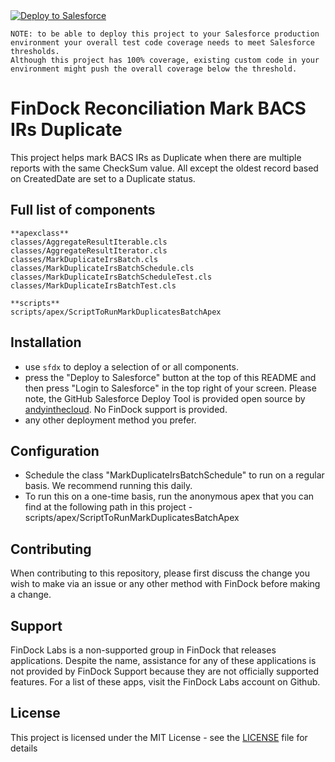 <a href="https://githubsfdeploy.herokuapp.com?owner=FinDockLabs&repo=findock-reconciliation-markDuplicateIRsBACS&ref=main">
  <img alt="Deploy to Salesforce"
       src="https://raw.githubusercontent.com/afawcett/githubsfdeploy/master/deploy.png">
</a>

```text
NOTE: to be able to deploy this project to your Salesforce production environment your overall test code coverage needs to meet Salesforce thresholds.
Although this project has 100% coverage, existing custom code in your environment might push the overall coverage below the threshold. 
```

# FinDock Reconciliation Mark BACS IRs Duplicate

This project helps mark BACS IRs as Duplicate when there are multiple reports with the same CheckSum value. All except the oldest record based on CreatedDate are set to a Duplicate status.


## Full list of components

```text
**apexclass**
classes/AggregateResultIterable.cls
classes/AggregateResultIterator.cls
classes/MarkDuplicateIrsBatch.cls
classes/MarkDuplicateIrsBatchSchedule.cls
classes/MarkDuplicateIrsBatchScheduleTest.cls
classes/MarkDuplicateIrsBatchTest.cls

**scripts**
scripts/apex/ScriptToRunMarkDuplicatesBatchApex
```

## Installation
- use `sfdx` to deploy a selection of or all components.
- press the "Deploy to Salesforce" button at the top of this README and then press "Login to Salesforce" in the top right of your screen. Please note, the GitHub Salesforce Deploy Tool is provided open source by [andyinthecloud](http://andyinthecloud.com/category/githubsfdeploy/). No FinDock support is provided.
- any other deployment method you prefer.

## Configuration
- Schedule the class "MarkDuplicateIrsBatchSchedule" to run on a regular basis. We recommend running this daily. 
- To run this on a one-time basis, run the anonymous apex that you can find at the following path in this project - scripts/apex/ScriptToRunMarkDuplicatesBatchApex

## Contributing

When contributing to this repository, please first discuss the change you wish to make via an issue or any other method with FinDock before making a change.

## Support

FinDock Labs is a non-supported group in FinDock that releases applications. Despite the name, assistance for any of these applications is not provided by FinDock Support because they are not officially supported features. For a list of these apps, visit the FinDock Labs account on Github.

## License

This project is licensed under the MIT License - see the [LICENSE](/LICENSE) file for details